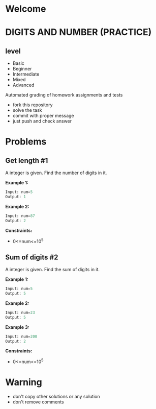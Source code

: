 # Welcome 
# DIGITS AND NUMBER (PRACTICE)
## level
- Basic
- Beginner
- Intermediate
- Mixed
- Advanced


Automated grading of homework assignments and tests
- fork this repository
- solve the task 
- commit with proper message
- just push and check answer
# Problems
## Get length #1

  A integer is given. Find the number of digits in it.

**Example 1:**

```Python
Input: num=5
Output: 1

```

**Example 2:**

```Python
Input: num=87
Output: 2

```
**Constraints:**
- 0<=num<=10<sup>5</sup>

## Sum of digits #2

A integer is given. Find the sum of digits in it.

**Example 1:**

```Python
Input: num=5
Output: 5

```

**Example 2:**

```Python
Input: num=23
Output: 5

```

**Example 3:**

```Python
Input: num=200
Output: 2

```

**Constraints:**
- 0<=num<=10<sup>5</sup>

# Warning
- don't copy other solutions or any solution
- don't remove comments
